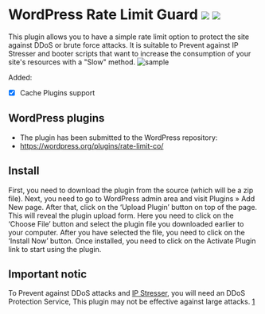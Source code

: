 # WordPress Rate Limit Guard ![](https://img.shields.io/badge/Wordpress-Plugin.svg) ![](https://img.shields.io/badge/Version-1.0.1-brightgreen.svg)
This plugin allows you to have a simple rate limit option to protect the site against DDoS or brute force attacks.
It is suitable to Prevent against IP Stresser and booter scripts that want to increase the consumption of your site's resources with a "Slow" method.
![sample](https://github.com/Jhonvalta/WordPress-Rate-Limit-Guard/assets/157971791/0512bd1c-e39a-4683-8c78-8f192d3c328d)

 Added:
- [x] Cache Plugins support

## WordPress plugins
 - The plugin has been submitted to the WordPress repository:
 - https://wordpress.org/plugins/rate-limit-co/

## Install

  First, you need to download the plugin from the source (which will be a zip file). 
	Next, you need to go to WordPress admin area and visit Plugins » Add New page.
  After that, click on the ‘Upload Plugin’ button on top of the page.
	This will reveal the plugin upload form. Here you need to click on the ‘Choose File’ button and select the plugin file you downloaded earlier to your computer.
	After you have selected the file, you need to click on the ‘Install Now’ button.
	Once installed, you need to click on the Activate Plugin link to start using the plugin.
	
## Important notic

To Prevent against DDoS attacks and [IP Stresser](https://about.me/ip_stresser), you will need an DDoS Protection Service, This plugin may not be effective against large attacks.
[1](https://allmylinks.com/ip-stresser)
